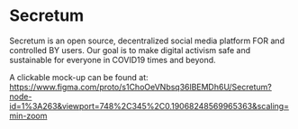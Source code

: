 # Secretum

Secretum is an open source, decentralized social media platform FOR and controlled BY users. Our goal is to make digital activism safe and sustainable for everyone in COVID19 times and beyond.

A clickable mock-up can be found at:
https://www.figma.com/proto/s1ChoOeVNbsq36lBEMDh6U/Secretum?node-id=1%3A263&viewport=748%2C345%2C0.19068248569965363&scaling=min-zoom
